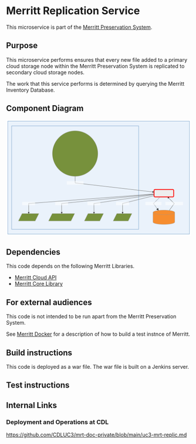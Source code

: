 # Merritt Replication Service

This microservice is part of the [Merritt Preservation System](https://github.com/CDLUC3/mrt-doc).

## Purpose

This microservice performs ensures that every new file added to a primary cloud storage node within 
the Merritt Preservation System is replicated to secondary cloud storage nodes.

The work that this service performs is determined by querying the Merritt Inventory Database.

## Component Diagram
![Flowchart](https://github.com/CDLUC3/mrt-doc/raw/master/diagrams/replic.mmd.svg)

## Dependencies

This code depends on the following Merritt Libraries.
- [Merritt Cloud API](https://github.com/CDLUC3/mrt-cloud)
- [Merritt Core Library](https://github.com/CDLUC3/mrt-core2)

## For external audiences
This code is not intended to be run apart from the Merritt Preservation System.

See [Merritt Docker](https://github.com/CDLUC3/merritt-docker) for a description of how to build a test instnce of Merritt.

## Build instructions
This code is deployed as a war file. The war file is built on a Jenkins server.

## Test instructions

## Internal Links

### Deployment and Operations at CDL

https://github.com/CDLUC3/mrt-doc-private/blob/main/uc3-mrt-replic.md
